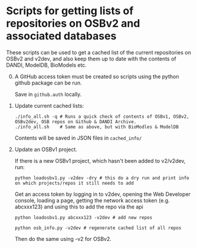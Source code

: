 # Scripts for getting lists of repositories on OSBv2 and associated databases

These scripts can be used to get a cached list of the current repositories on OSBv2 and v2dev, and also keep them up to date with the contents of DANDI, ModelDB, BioModels etc.

0) A GitHub access token must be created so scripts using the python github package can be run.

    Save in `github.auth` locally.
 
1) Update current cached lists:

    ```
    ./info_all.sh -q # Runs a quick check of contents of OSBv1, OSBv2, OSBv2dev, OSB repos on Github & DANDI Archive.
    ./info_all.sh    # Same as above, but with BioModles & ModelDB
    ```

    Contents will be saved in JSON files in `cached_info/`

2) Update an OSBv1 project.

    If there is a new OSBv1 project, which hasn't been added to v2/v2dev, run: 

    ```
    python loadosbv1.py -v2dev -dry # this do a dry run and print info on which projects/repos it still needs to add
    ```

    Get an access token by logging in to v2dev, opening the Web Developer console, loading a page, getting the network access token (e.g. abcxxx123) and using this to add the repo via the api

    ```
    python loadosbv1.py abcxxx123 -v2dev # add new repos

    python osb_info.py -v2dev # regenerate cached list of all repos
    ```

    Then do the same using -v2 for OSBv2. 